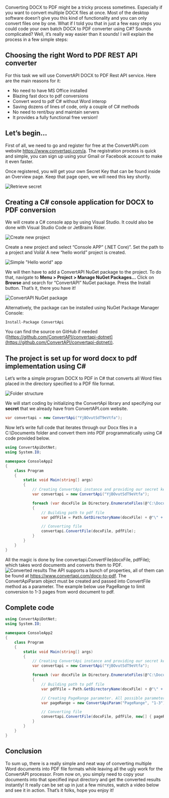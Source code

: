 Converting DOCX to PDF might be a tricky process sometimes. Especially if you want to convert multiple DOCX files at once. Most of the desktop software doesn’t give you this kind of functionality and you can only convert files one by one. What if I told you that in just a few easy steps you could code your own batch DOCX to PDF converter using C#? Sounds complicated? Well, it’s really way easier than it sounds! I will explain the process in a few simple steps:

## Choosing the right Word to PDF REST API converter

For this task we will use ConvertAPI DOCX to PDF Rest API service. Here are the main reasons for it:

* No need to have MS Office installed
* Blazing fast docx to pdf conversions
* Convert word to pdf C# without Word interop
* Saving dozens of lines of code, only a couple of C# methods
* No need to rent/buy and maintain servers
* It provides a fully functional free version!

## Let’s begin...

First of all, we need to go and register for free at the ConvertAPI.com website https://www.convertapi.com/a. The registration process is quick and simple, you can sign up using your Gmail or Facebook account to make it even faster.

Once registered, you will get your own Secret Key that can be found inside an Overview page. Keep that page open, we will need this key shortly.

![Retrieve secret](https://user-images.githubusercontent.com/62603039/77777970-f6e72d80-7058-11ea-94d8-6b7f7fe01318.png)

## Creating a C# console application for DOCX to PDF conversion

We will create a C# console app by using Visual Studio. It could also be done with Visual Studio Code or JetBrains Rider.

![Create new project](https://user-images.githubusercontent.com/62603039/77762236-e11a3e00-7041-11ea-988f-6823143b7d14.png)

Create a new project and select “Console APP” (.NET Core)”. Set the path to a project and Voilà! A new “hello world” project is created.

![Simple "Hello world" app](https://user-images.githubusercontent.com/62603039/77763796-496a1f00-7044-11ea-8246-e7b8213f95a5.png)

We will then have to add a ConvertAPI NuGet package to the project. To do that, navigate to **Menu > Project > Manage NuGet Packages…** Click on **Browse** and search for “ConvertAPI” NuGet package. Press the Install button. That’s it, there you have it!

![ConvertAPI NuGet package](https://user-images.githubusercontent.com/62603039/77763863-656dc080-7044-11ea-91cc-b8eba344378c.png)

Alternatively, the package can be installed using NuGet Package Manager Console:

```Install-Package ConvertApi```

You can find the source on GitHub if needed ([https://github.com/ConvertAPI/convertapi-dotnet](https://github.com/ConvertAPI/convertapi-dotnet)).

## The project is set up for word docx to pdf implementation using C#

Let’s write a simple program DOCX to PDF in C# that converts all Word files placed in the directory specified  to a PDF file format. 

![Folder structure](https://user-images.githubusercontent.com/62603039/77764482-62bf9b00-7045-11ea-82e2-7ca72d3637b8.png)

We will start coding by initializing the ConvertApi library and specifying our **secret** that we already have from ConvertAPI.com website.

```csharp
var convertapi = new ConvertApi("YjBOvutSdT9eVtfa");
```

Now let’s write full code that iterates through our Docx files in a C:\Documents folder and convert them into PDF programmatically using C# code provided below.

```csharp
using ConvertApiDotNet;
using System.IO;

namespace ConsoleApp2
{
    class Program
    {
        static void Main(string[] args)
        {
            // Creating ConvertApi instance and providing our secret key
            var convertapi = new ConvertApi("YjBOvutSdT9eVtfa");

            foreach (var docxFile in Directory.EnumerateFiles(@"C:\Documents"))
            {
                // Building path to pdf file
                var pdfFile = Path.GetDirectoryName(docxFile) + @"\" + Path.GetFileNameWithoutExtension(docxFile) + ".pdf";

                // Converting file
                convertapi.ConvertFile(docxFile, pdfFile);
            }
        }
    }
}
```

All the magic is done by line convertapi.ConvertFile(docxFile, pdfFile); which takes word documents and converts them to PDF.
![Converted results](https://user-images.githubusercontent.com/62603039/77764764-d661a800-7045-11ea-8f32-f0808d6b030f.png)
The API supports a bunch of properties, all of them can be found at https://www.convertapi.com/docx-to-pdf. The ConvertApiParam object must be created and passed into ConvertFile method as a parameter. The example below use PageRange to limit conversion to 1-3 pages from word document to pdf.

## Complete code

```csharp
using ConvertApiDotNet;
using System.IO;

namespace ConsoleApp2
{
    class Program
    {
        static void Main(string[] args)
        {
            // Creating ConvertApi instance and providing our secret key
            var convertapi = new ConvertApi("YjBOvutSdT9eVtfa");

            foreach (var docxFile in Directory.EnumerateFiles(@"C:\Documents"))
            {
                // Building path to pdf file
                var pdfFile = Path.GetDirectoryName(docxFile) + @"\" + Path.GetFileNameWithoutExtension(docxFile) + ".pdf";

                // Creating PageRange parameter. All possible parameters: https://www.convertapi.com/docx-to-pdf
                var pageRange = new ConvertApiParam("PageRange", "1-3");

                // Converting file
                convertapi.ConvertFile(docxFile, pdfFile, new[] { pageRange });
            }
        }
    }
}
```

## Conclusion

To sum up, there is a really simple and neat way of converting multiple Word documents into PDF file formats while leaving all the ugly work for the ConvertAPI processor. From now on, you simply need to copy your documents into that specified input directory and get the converted results instantly! It really can be set up in just a few minutes, watch a video below and see it in action. That’s it folks, hope you enjoy it!

